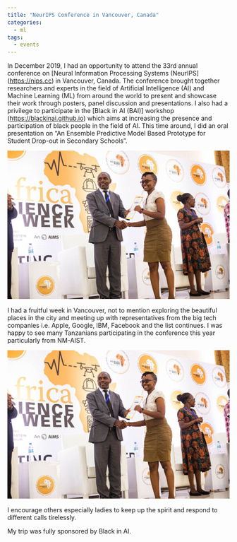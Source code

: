 ```yaml
---
title: "NeurIPS Conference in Vancouver, Canada"
categories:
  - ml
tags:
  - events
---
```

In December 2019, I had an opportunity to attend the 33rd annual conference on [Neural Information Processing Systems (NeurIPS] (https://nips.cc) in Vancouver, Canada. The conference brought together researchers and experts in the field of Artificial Intelligence (AI) and Machine Learning (ML) from around the world to present and showcase their work through posters, panel discussion and presentations. I also had a privilege to participate in the [Black in AI (BAI)] workshop (https://blackinai.github.io) which aims at increasing the presence and participation of black people in the field of AI. This time around, I did an oral presentation on “An Ensemble Predictive Model Based Prototype for Student Drop-out in Secondary Schools”. 

<img src="/assets/images/NEF.jpg" class="align-center" alt="">  

I had a fruitful week in Vancouver, not to mention exploring the beautiful places in the city and meeting up with representatives from the  big tech companies i.e. Apple, Google, IBM, Facebook and the list continues. I was happy to see many Tanzanians participating in the conference this year particularly from NM-AIST.

<img src="/assets/images/NEF.jpg" class="align-center" alt=""> 

I encourage others especially ladies to keep up the spirit and respond to different calls tirelessly. 

My trip was fully sponsored by Black in AI.
